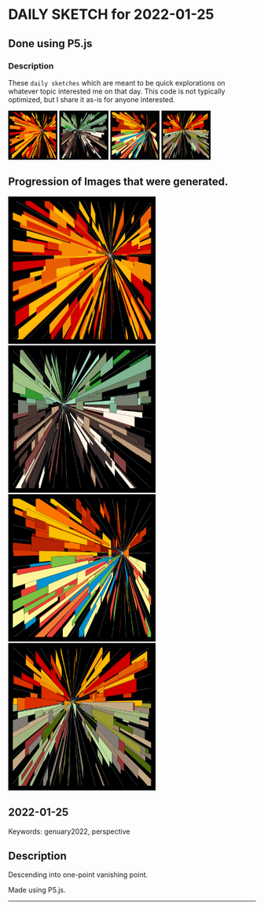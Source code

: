 # DAILY SKETCH for 2022-01-25

## Done using P5.js

### Description

These `daily sketches` which are meant to be quick explorations     on whatever topic interested me on that day. This code is not typically optimized, but I share it as-is     for anyone interested.

<img src = 'images/keep_2022-01-26-11-40-10.png' width = '100'> <img src = 'images/keep_2022-01-26-12-00-16.png' width = '100'> <img src = 'images/keep_2022-01-26-12-00-38.png' width = '100'> <img src = 'images/keep_2022-01-26-12-01-31.png' width = '100'> 

## Progression of Images that were generated.

<img src = 'images/keep_2022-01-26-11-40-10.png' width = '300'> 
<img src = 'images/keep_2022-01-26-12-00-16.png' width = '300'> 
<img src = 'images/keep_2022-01-26-12-00-38.png' width = '300'> 
<img src = 'images/keep_2022-01-26-12-01-31.png' width = '300'> 




## 2022-01-25
Keywords: genuary2022, perspective
 

## Description 

 Descending into one-point vanishing point.
 

Made using P5.js. 

-----

